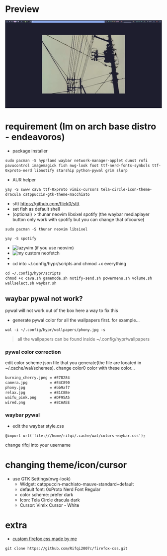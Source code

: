 # Preview
![alt text](https://github.com/Rifqi2007c/hyprland/blob/main/asset/20240702_22h52m26s_grim.png)

# requirement (Im on arch base distro - endeavoros)
 - package installer
```
sudo pacman -S hyprland waybar network-manager-applet dunst rofi pavucontrol imagemagick fish nwg-look foot ttf-nerd-fonts-symbols ttf-0xproto-nerd libnotify starship python-pywal grim slurp
```
- AUR helper
```
yay -S swww cava ttf-0xproto vimix-cursors tela-circle-icon-theme-dracula catppuccin-gtk-theme-macchiato
```
- sttt https://github.com/flick0/sttt
 - set fish as default shell
 - (optional) > thunar neovim libsixel spotify (the waybar mediaplayer button only work with spotify but you can change that ofcourse)
```
sudo pacman -S thunar neovim libsixel
```
```
yay -S spotify
```
   - ![lazyvim](http://www.lazyvim.org/) (if you use neovim)
   - ![my custom neofetch](https://github.com/Rifqi2007c/neofetch-custom)
   - 
- cd into ~/.config/hypr/scripts and chmod +x everything
```
cd ~/.config/hypr/scripts
chmod +x cava.sh gamemode.sh notify-send.sh powermenu.sh volume.sh wallselect.sh waybar.sh
```
## waybar pywal not work?
pywal will not work out of the box here a way to fix this
- generate pywal color for all the wallpapers first. for example...
```
wal -i ~/.config/hypr/wallpapers/phony.jpg -s
```
> all the wallpapers can be found inside ~/.config/hypr/wallpapers
### pywal color correction
edit color scheme json file that you generate(the file are located in ~/.cache/wal/schemes). change color0 color with these color...
```
burning_cherry.jpeg = #E78284
camera.jpg          = #E4C890
phony.jpg           = #bb9af7
relax.jpg           = #81C8Be
waifu_pink.png      = #DF95A5
wired.png           = #8CAAEE
```
### waybar pywal
- edit the waybar style.css
```
@import url('file:///home/rifqi/.cache/wal/colors-waybar.css');
```
change rifqi into your username

# changing theme/icon/cursor
- use GTK Settings(nwg-look)
  - Widget: catppuccin-machiato-mauve-standard+default
  - default font: 0xProto Nerd Font Regular
  - color scheme: prefer dark
  - Icon: Tela Circle dracula dark
  - Cursor: Vimix Cursor - White
 
# extra
 - [custom firefox css made by me](https://github.com/Rifqi2007c/firefox-css)
```
git clone https://github.com/Rifqi2007c/firefox-css.git
```
